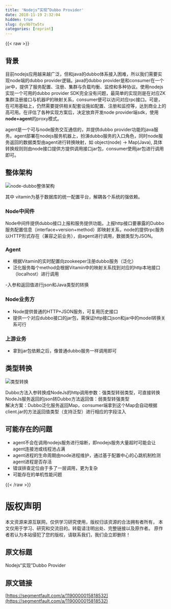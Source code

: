 ```yaml
---
title: 'Nodejs“实现”Dubbo Provider' 
date: 2018-11-19 2:32:04
hidden: true
slug: dyv9b7tw5tv
categories: [reprint]
---
```


{{< raw >}}
<h2 id="articleHeader0">&#x80CC;&#x666F;</h2><p>&#x76EE;&#x524D;nodejs&#x5E94;&#x7528;&#x8D8A;&#x6765;&#x8D8A;&#x5E7F;&#x6CDB;&#xFF0C;&#x4F46;&#x548C;java&#x7684;dubbo&#x4F53;&#x7CFB;&#x63A5;&#x5165;&#x56F0;&#x96BE;&#xFF0C;&#x6240;&#x4EE5;&#x6211;&#x4EEC;&#x9700;&#x8981;&#x5B9E;&#x73B0;node&#x7AEF;&#x7684;dubbo provider&#x903B;&#x8F91;&#x3002;java&#x7684;dubbo provider&#x662F;&#x548C;consumer&#x5728;&#x4E00;&#x4E2A;jar&#x4E2D;&#xFF0C;&#x63D0;&#x4F9B;&#x4E86;&#x670D;&#x52A1;&#x914D;&#x7F6E;&#x3001;&#x6CE8;&#x518C;&#x3001;&#x96C6;&#x7FA4;&#x4E0E;&#x8D1F;&#x8F7D;&#x5747;&#x8861;&#x3001;&#x76D1;&#x63A7;&#x548C;&#x591A;&#x79CD;&#x534F;&#x8BAE;&#x3002;&#x4F7F;&#x7528;nodejs&#x5B9E;&#x73B0;&#x4E00;&#x4E2A;&#x53EF;&#x7528;&#x7684;dubbo provider SDK&#x5B8C;&#x5168;&#x6CA1;&#x6709;&#x95EE;&#x9898;&#xFF0C;&#x6700;&#x7B80;&#x5355;&#x7684;&#x5B9E;&#x73B0;&#x5219;&#x662F;&#x5728;&#x5BF9;&#x5E94;ZK&#x96C6;&#x7FA4;&#x6CE8;&#x518C;&#x63A5;&#x53E3;&#x4E0E;&#x673A;&#x5668;IP&#x7684;&#x6620;&#x5C04;&#x5173;&#x7CFB;&#xFF0C;consumer&#x4FBF;&#x53EF;&#x4EE5;&#x8BBF;&#x95EE;&#x5BF9;&#x5E94;rpc&#x63A5;&#x53E3;&#x3002;&#x53EF;&#x662F;&#xFF0C;&#x5728;&#x53EF;&#x7528;&#x57FA;&#x7840;&#x4E0A;&#xFF0C;&#x4ECD;&#x7136;&#x9700;&#x8981;&#x63D0;&#x4F9B;&#x76F8;&#x5173;&#x914D;&#x5957;&#x8BBE;&#x65BD;&#x5982;&#x914D;&#x7F6E;&#x3001;&#x6CE8;&#x518C;&#x548C;&#x76D1;&#x63A7;&#x7B49;&#xFF0C;&#x8FBE;&#x5230;&#x5546;&#x4E1A;&#x4E0A;&#x7684;&#x9AD8;&#x53EF;&#x7528;&#x3002;&#x5728;&#x8BC4;&#x4F30;&#x4E86;&#x5404;&#x79CD;&#x5B9E;&#x73B0;&#x65B9;&#x6848;&#x540E;&#xFF0C;&#x51B3;&#x5B9A;&#x653E;&#x5F03;&#x5F00;&#x53D1;node provider&#x7AEF;sdk&#xFF0C;&#x4F7F;&#x7528;<strong>node+agent</strong>&#x7684;proxy&#x6A21;&#x5F0F;&#x3002;</p><p>agent&#x662F;&#x4E00;&#x4E2A;&#x53EF;&#x4E0E;node&#x670D;&#x52A1;&#x4EA4;&#x4E92;&#x901A;&#x4FE1;&#x7684;&#xFF0C;&#x5E76;&#x63D0;&#x4F9B;dubbo provider&#x529F;&#x80FD;&#x7684;java&#x670D;&#x52A1;&#x3002;agent&#x90E8;&#x7F72;&#x5728;nodejs&#x670D;&#x52A1;&#x673A;&#x5668;&#x4E0A;&#xFF0C;&#x626E;&#x6F14;dubbo&#x670D;&#x52A1;&#x7684;&#x5165;&#x53E3;&#x89D2;&#x8272;&#xFF0C;&#x540C;&#x65F6;node&#x670D;&#x52A1;&#x8FD4;&#x56DE;&#x7684;&#x6570;&#x636E;&#x7C7B;&#x578B;&#x7531;agent&#x8FDB;&#x884C;&#x8F6C;&#x6362;&#x6620;&#x5C04;&#xFF0C;&#x5982; object(node) -&gt; Map(Java), &#x5177;&#x4F53;&#x8F6C;&#x6362;&#x89C4;&#x5219;&#x5219;&#x7531;node&#x63A5;&#x53E3;&#x63D0;&#x4F9B;&#x65B9;&#x63D0;&#x4F9B;&#x8C03;&#x7528;&#x63A5;&#x53E3;jar&#x5305;&#xFF0C;consumer&#x4F7F;&#x7528;jar&#x5305;&#x8FDB;&#x884C;&#x8C03;&#x7528;&#x5373;&#x53EF;&#x3002;</p><h2 id="articleHeader1">&#x6574;&#x4F53;&#x67B6;&#x6784;</h2><p><span class="img-wrap"><img data-src="/img/remote/1460000015818535?w=743&amp;h=368" src="https://static.alili.tech/img/remote/1460000015818535?w=743&amp;h=368" alt="node-dubbo&#x6574;&#x4F53;&#x67B6;&#x6784;" title="node-dubbo&#x6574;&#x4F53;&#x67B6;&#x6784;" style="cursor:pointer;display:inline"></span></p><p>&#x5176;&#x4E2D; vitamin&#x4E3A;&#x57FA;&#x4E8E;&#x6570;&#x636E;&#x5E93;&#x7684;&#x7EDF;&#x4E00;&#x914D;&#x7F6E;&#x5E73;&#x53F0;&#xFF0C;&#x89E3;&#x8026;&#x5404;&#x4E2A;&#x7CFB;&#x7EDF;&#x7684;&#x5F3A;&#x4F9D;&#x8D56;&#x3002;</p><h3 id="articleHeader2">Node&#x4E2D;&#x95F4;&#x4EF6;</h3><p>Node&#x4E2D;&#x95F4;&#x4EF6;&#x63D0;&#x4F9B;dubbo&#x63A5;&#x53E3;&#x4E0A;&#x62A5;&#x548C;&#x670D;&#x52A1;&#x63D0;&#x4F9B;&#x529F;&#x80FD;&#x3002;&#x4E0A;&#x62A5;http&#x63A5;&#x53E3;&#x8981;&#x66B4;&#x9732;&#x7684;Dubbo&#x670D;&#x52A1;&#x914D;&#x7F6E;&#x4FE1;&#x606F;&#xFF08;interface+version+method&#xFF09;&#x5373;&#x6620;&#x5C04;&#x5173;&#x7CFB;&#xFF0C;node&#x7684;&#x63D0;&#x4F9B;rpc&#x670D;&#x52A1;&#x4EE5;HTTP&#x5F62;&#x5F0F;&#x5B58;&#x5728;&#xFF08;&#x517C;&#x5BB9;&#x4E4B;&#x524D;&#x4E1A;&#x52A1;&#xFF09;&#xFF0C;&#x7531;agent&#x8FDB;&#x884C;&#x8C03;&#x7528;&#xFF0C;&#x6570;&#x636E;&#x7C7B;&#x578B;&#x4E3A;JSON&#x3002;</p><h3 id="articleHeader3">Agent</h3><ul><li>&#x6839;&#x636E;Vitamin&#x7684;&#x5B9E;&#x65F6;&#x914D;&#x7F6E;&#x5411;zookeeper&#x6CE8;&#x518C;dubbo&#x670D;&#x52A1;&#xFF08;&#x6CDB;&#x5316;&#xFF09;</li><li>&#x6CDB;&#x5316;&#x670D;&#x52A1;&#x6BCF;&#x4E2A;method&#x4F1A;&#x6839;&#x636E;Vitamin&#x4E2D;&#x7684;&#x6620;&#x5C04;&#x5173;&#x7CFB;&#x627E;&#x5230;&#x5BF9;&#x5E94;&#x7684;http&#x672C;&#x5730;&#x63A5;&#x53E3;&#xFF08;localhost&#xFF09;&#x8FDB;&#x884C;&#x8C03;&#x7528;</li></ul><p>-&#x5165;&#x53C2;&#x548C;&#x8FD4;&#x56DE;&#x503C;&#x8FDB;&#x884C;json&#x548C;Java&#x7C7B;&#x578B;&#x7684;&#x8F6C;&#x6362;</p><h3 id="articleHeader4">Node&#x4E1A;&#x52A1;&#x65B9;</h3><ul><li>Node&#x63D0;&#x4F9B;&#x666E;&#x901A;&#x7684;HTTP+JSON&#x670D;&#x52A1;&#xFF0C;&#x53EF;&#x590D;&#x7528;&#x5386;&#x53F2;&#x63A5;&#x53E3;</li><li>&#x63D0;&#x4F9B;&#x4E00;&#x4E2A;&#x5BF9;&#x5E94;dubbo&#x63A5;&#x53E3;&#x7684;jar&#x5305;&#xFF0C;&#x9700;&#x4FDD;&#x8BC1;http&#x63A5;&#x53E3;json&#x548C;jar&#x4E2D;&#x7684;model&#x8F6C;&#x6362;&#x5173;&#x7CFB;&#x53EF;&#x884C;</li></ul><h3 id="articleHeader5">&#x4E0A;&#x6E38;&#x4E1A;&#x52A1;</h3><ul><li>&#x62FF;&#x5230;jar&#x5305;&#x4F9D;&#x8D56;&#x4E4B;&#x540E;&#xFF0C;&#x50CF;&#x666E;&#x901A;dubbo&#x670D;&#x52A1;&#x4E00;&#x6837;&#x8C03;&#x7528;&#x5373;&#x53EF;</li></ul><h2 id="articleHeader6">&#x7C7B;&#x578B;&#x8F6C;&#x6362;</h2><p><span class="img-wrap"><img data-src="/img/remote/1460000015818536" src="https://static.alili.tech/img/remote/1460000015818536" alt="&#x7C7B;&#x578B;&#x8F6C;&#x6362;" title="&#x7C7B;&#x578B;&#x8F6C;&#x6362;" style="cursor:pointer;display:inline"></span></p><p>Dubbo&#x65B9;&#x6CD5;&#x5165;&#x53C2;&#x8F6C;&#x6362;&#x6210;NodeJs&#x7684;http&#x8C03;&#x7528;&#x53C2;&#x6570;&#xFF1A;&#x5F3A;&#x7C7B;&#x578B;&#x8F6C;&#x5F31;&#x7C7B;&#x578B;&#xFF0C;&#x53EF;&#x76F4;&#x63A5;&#x8F6C;&#x6362;<br>NodeJs&#x670D;&#x52A1;&#x8FD4;&#x56DE;&#x7684;json&#x8F6C;Dubbo&#x65B9;&#x6CD5;&#x8FD4;&#x56DE;&#x503C;&#xFF1A;&#x5F31;&#x7C7B;&#x578B;&#x8F6C;&#x5F3A;&#x7C7B;&#x578B;<br>&#x89E3;&#x51B3;&#x65B9;&#x6848;&#xFF1A;Dubbo&#x6CDB;&#x5316;&#x670D;&#x52A1;&#x8FD4;&#x56DE;Map&#xFF0C;consumer&#x7AEF;&#x62FF;&#x5230;&#x8FD9;&#x4E2A;Map&#x4F1A;&#x81EA;&#x52A8;&#x6839;&#x636E;client.jar&#x7684;&#x65B9;&#x6CD5;&#x8FD4;&#x56DE;&#x503C;&#x7C7B;&#x578B;&#xFF08;&#x652F;&#x6301;&#x6CDB;&#x578B;&#xFF09;&#x8FDB;&#x884C;&#x76F8;&#x5E94;&#x7684;&#x5B57;&#x6BB5;&#x6CE8;&#x5165;</p><h2 id="articleHeader7">&#x53EF;&#x80FD;&#x5B58;&#x5728;&#x7684;&#x95EE;&#x9898;</h2><ul><li>agent&#x4E0D;&#x4F1A;&#x5728;&#x8C03;&#x7528;nodejs&#x670D;&#x52A1;&#x8FDB;&#x884C;&#x7194;&#x65AD;&#xFF0C;&#x5373;nodejs&#x670D;&#x52A1;&#x5927;&#x91CF;&#x8D85;&#x65F6;&#x53EF;&#x80FD;&#x4F1A;&#x8BA9;agent&#x8FDE;&#x63A5;&#x6C60;&#x6216;&#x7EBF;&#x7A0B;&#x6C60;&#x5360;&#x6EE1;</li><li>agent&#x8FDB;&#x7A0B;&#x7684;&#x751F;&#x547D;&#x5468;&#x671F;&#x7531;node&#x8FDB;&#x7A0B;&#x7EF4;&#x62A4;&#xFF0C;&#x901A;&#x8FC7;&#x57FA;&#x4E8E;&#x914D;&#x7F6E;&#x4E2D;&#x5FC3;&#x7684;&#x5FC3;&#x8DF3;&#x673A;&#x5236;&#x68C0;&#x6D4B;agent&#x8FDB;&#x7A0B;&#x662F;&#x5426;&#x5B58;&#x6D3B;</li><li>&#x9519;&#x8BEF;&#x6392;&#x67E5;&#x5B9A;&#x4F4D;&#x7531;&#x4E8E;&#x591A;&#x4E86;&#x4E00;&#x5C42;&#x8C03;&#x7528;&#xFF0C;&#x66F4;&#x4E3A;&#x590D;&#x6742;</li><li>&#x53EF;&#x80FD;&#x5B58;&#x5728;&#x7684;&#x5355;&#x673A;&#x6027;&#x80FD;&#x95EE;&#x9898;</li></ul>
{{< /raw >}}

# 版权声明
本文资源来源互联网，仅供学习研究使用，版权归该资源的合法拥有者所有，
本文仅用于学习、研究和交流目的。转载请注明出处、完整链接以及原作者。
原作者若认为本站侵犯了您的版权，请联系我们，我们会立即删除！

## 原文标题
Nodejs“实现”Dubbo Provider

## 原文链接
[https://segmentfault.com/a/1190000015818532](https://segmentfault.com/a/1190000015818532)


